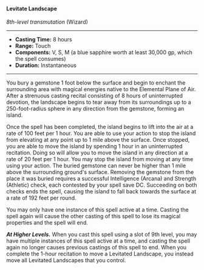 #### Levitate Landscape
*8th-level transmutation* (Wizard)
___
- **Casting Time:** 8 hours
- **Range:** Touch
- **Components:** V, S, M (a blue sapphire worth at least 30,000 gp, which the spell consumes)
- **Duration:** Instantaneous
---
You bury a gemstone 1 foot below the surface and begin to enchant the surrounding area with magical energies native to the Elemental Plane of Air. After a strenuous casting recital consisting of 8 hours of uninterrupted devotion, the landscape begins to tear away from its surroundings up to a 250-foot-radius sphere in any direction from the gemstone, forming an island.

Once the spell has been completed, the island begins to lift into the air at a rate of 100 feet per 1 hour. You are able to use your action to stop the island from elevating at any point up to 1 mile above the surface. Once stopped, you are able to move the island by spending 1 hour in an uninterrupted recitation. Doing so will allow you to move the island in any direction at a rate of 20 feet per 1 hour. You may stop the island from moving at any time using your action. The buried gemstone can never be higher than 1 mile above the surrounding ground's surface. Removing the gemstone from the place it was buried requires a successful Intelligence (Arcana) and Strength (Athletic) check, each contested by your spell save DC. Succeeding on both checks ends the spell, causing the island to fall back towards the surface at a rate of 192 feet per round.

You may only have one instance of this spell active at a time. Casting the spell again will cause the other casting of this spell to lose its magical properties and the spell will end.

***At Higher Levels.*** When you cast this spell using a slot of 9th level, you may have multiple instances of this spell active at a time, and casting the spell again no longer causes previous castings of this spell to end. When you complete the 1-hour recitation to move a Levitated Landscape, you instead move all Levitated Landscapes that you control.
